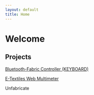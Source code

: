 ```yaml
---
layout: default
title: Home
---
```


# Welcome

## Projects

[Bluetooth-Fabric Controller (KEYBOARD)](/projects/BTfabric)

[E-Textiles Web Multimeter](/projects/ETextileMultimeter)

Unfabricate
